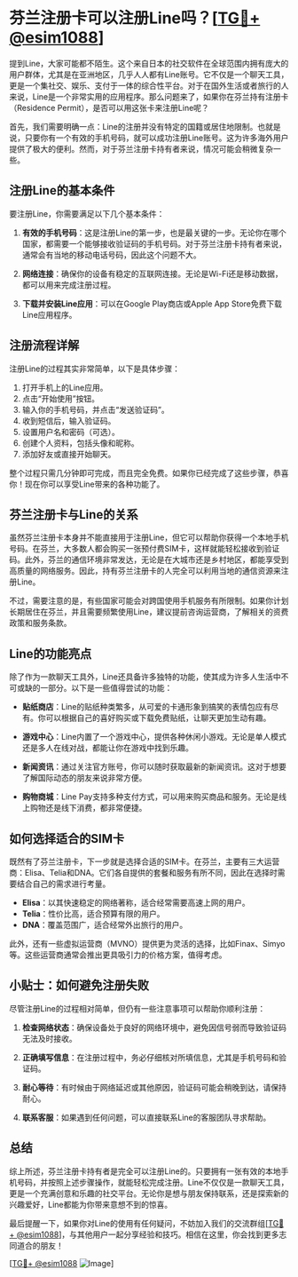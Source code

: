 # 芬兰注册卡可以注册Line吗？[[TG💪+ @esim1088](https://t.me/s/esim1088)]

提到Line，大家可能都不陌生。这个来自日本的社交软件在全球范围内拥有庞大的用户群体，尤其是在亚洲地区，几乎人人都有Line账号。它不仅是一个聊天工具，更是一个集社交、娱乐、支付于一体的综合性平台。对于在国外生活或者旅行的人来说，Line是一个非常实用的应用程序。那么问题来了，如果你在芬兰持有注册卡（Residence Permit），是否可以用这张卡来注册Line呢？

首先，我们需要明确一点：Line的注册并没有特定的国籍或居住地限制。也就是说，只要你有一个有效的手机号码，就可以成功注册Line账号。这为许多海外用户提供了极大的便利。然而，对于芬兰注册卡持有者来说，情况可能会稍微复杂一些。

## 注册Line的基本条件

要注册Line，你需要满足以下几个基本条件：

1. **有效的手机号码**：这是注册Line的第一步，也是最关键的一步。无论你在哪个国家，都需要一个能够接收验证码的手机号码。对于芬兰注册卡持有者来说，通常会有当地的移动电话号码，因此这个问题不大。

2. **网络连接**：确保你的设备有稳定的互联网连接。无论是Wi-Fi还是移动数据，都可以用来完成注册过程。

3. **下载并安装Line应用**：可以在Google Play商店或Apple App Store免费下载Line应用程序。

## 注册流程详解

注册Line的过程其实非常简单，以下是具体步骤：

1. 打开手机上的Line应用。
2. 点击“开始使用”按钮。
3. 输入你的手机号码，并点击“发送验证码”。
4. 收到短信后，输入验证码。
5. 设置用户名和密码（可选）。
6. 创建个人资料，包括头像和昵称。
7. 添加好友或直接开始聊天。

整个过程只需几分钟即可完成，而且完全免费。如果你已经完成了这些步骤，恭喜你！现在你可以享受Line带来的各种功能了。

## 芬兰注册卡与Line的关系

虽然芬兰注册卡本身并不能直接用于注册Line，但它可以帮助你获得一个本地手机号码。在芬兰，大多数人都会购买一张预付费SIM卡，这样就能轻松接收到验证码。此外，芬兰的通信环境非常发达，无论是在大城市还是乡村地区，都能享受到高质量的网络服务。因此，持有芬兰注册卡的人完全可以利用当地的通信资源来注册Line。

不过，需要注意的是，有些国家可能会对跨国使用手机服务有所限制。如果你计划长期居住在芬兰，并且需要频繁使用Line，建议提前咨询运营商，了解相关的资费政策和服务条款。

## Line的功能亮点

除了作为一款聊天工具外，Line还具备许多独特的功能，使其成为许多人生活中不可或缺的一部分。以下是一些值得尝试的功能：

- **贴纸商店**：Line的贴纸种类繁多，从可爱的卡通形象到搞笑的表情包应有尽有。你可以根据自己的喜好购买或下载免费贴纸，让聊天更加生动有趣。

- **游戏中心**：Line内置了一个游戏中心，提供各种休闲小游戏。无论是单人模式还是多人在线对战，都能让你在游戏中找到乐趣。

- **新闻资讯**：通过关注官方账号，你可以随时获取最新的新闻资讯。这对于想要了解国际动态的朋友来说非常方便。

- **购物商城**：Line Pay支持多种支付方式，可以用来购买商品和服务。无论是线上购物还是线下消费，都非常便捷。

## 如何选择适合的SIM卡

既然有了芬兰注册卡，下一步就是选择合适的SIM卡。在芬兰，主要有三大运营商：Elisa、Telia和DNA。它们各自提供的套餐和服务有所不同，因此在选择时需要结合自己的需求进行考量。

- **Elisa**：以其快速稳定的网络著称，适合经常需要高速上网的用户。
- **Telia**：性价比高，适合预算有限的用户。
- **DNA**：覆盖范围广，适合经常外出旅行的用户。

此外，还有一些虚拟运营商（MVNO）提供更为灵活的选择，比如Finax、Simyo等。这些运营商通常会推出更具吸引力的价格方案，值得考虑。

## 小贴士：如何避免注册失败

尽管注册Line的过程相对简单，但仍有一些注意事项可以帮助你顺利注册：

1. **检查网络状态**：确保设备处于良好的网络环境中，避免因信号弱而导致验证码无法及时接收。

2. **正确填写信息**：在注册过程中，务必仔细核对所填信息，尤其是手机号码和验证码。

3. **耐心等待**：有时候由于网络延迟或其他原因，验证码可能会稍晚到达，请保持耐心。

4. **联系客服**：如果遇到任何问题，可以直接联系Line的客服团队寻求帮助。

## 总结

综上所述，芬兰注册卡持有者是完全可以注册Line的。只要拥有一张有效的本地手机号码，并按照上述步骤操作，就能轻松完成注册。Line不仅仅是一款聊天工具，更是一个充满创意和乐趣的社交平台。无论你是想与朋友保持联系，还是探索新的兴趣爱好，Line都能为你带来意想不到的惊喜。

最后提醒一下，如果你对Line的使用有任何疑问，不妨加入我们的交流群组[[TG💪+ @esim1088](https://t.me/s/esim1088)]，与其他用户一起分享经验和技巧。相信在这里，你会找到更多志同道合的朋友！

[[TG💪+ @esim1088](https://t.me/s/esim1088) ![Image](https://i.postimg.cc/4NQfJmqS/Snipaste-2025-05-13-00-14-12.png)]